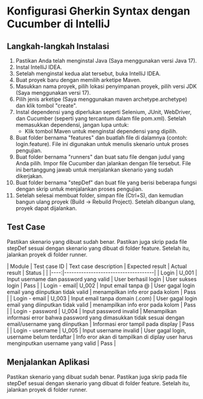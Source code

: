 # Konfigurasi Gherkin Syntax dengan Cucumber di IntelliJ

## Langkah-langkah Instalasi

1. Pastikan Anda telah menginstal Java (Saya menggunakan versi Java 17).
2. Instal IntelliJ IDEA.
3. Setelah menginstal kedua alat tersebut, buka IntelliJ IDEA.
4. Buat proyek baru dengan memilih arketipe Maven.
5. Masukkan nama proyek, pilih lokasi penyimpanan proyek, pilih versi JDK (Saya menggunakan versi 17).
6. Pilih jenis arketipe (Saya menggunakan maven archetype.archetype) dan klik tombol "create".
7. Instal dependensi yang diperlukan seperti Selenium, JUnit, WebDriver, dan Cucumber (seperti yang tercantum dalam file pom.xml). Setelah memasukkan dependensi, jangan lupa untuk:
   - Klik tombol Maven untuk menginstal dependensi yang dipilih.
8. Buat folder bernama "features" dan buatlah file di dalamnya (contoh: login.feature). File ini digunakan untuk menulis skenario untuk proses pengujian.
9. Buat folder bernama "runners" dan buat satu file dengan judul yang Anda pilih. Impor file Cucumber dan jalankan dengan file tersebut. File ini bertanggung jawab untuk menjalankan skenario yang sudah dikerjakan.
10. Buat folder bernama "stepDef" dan buat file yang berisi beberapa fungsi dengan skrip untuk menjalankan proses pengujian.
11. Setelah selesai membuat folder, simpan file (Ctrl+S), dan kemudian bangun ulang proyek (Build -> Rebuild Project). Setelah dibangun ulang, proyek dapat dijalankan.

## Test Case

Pastikan skenario yang dibuat sudah benar. Pastikan juga skrip pada file stepDef sesuai dengan skenario yang dibuat di folder feature. Setelah itu, jalankan proyek di folder runner.

| Module | Test case ID | Text case description | Expected result | Actual result | Status |                      |
|----:|-------------------------------------|
|  Login  | U_001 | Input username dan password yang valid | User berhasil login | User sukses login | Pass |
|  Login  - email| U_002 | Input email tanpa @ | User gagal login email yang diinputkan tidak valid | menampilkan info eror pada kolom | Pass |
|  Login - email | U_003 |  Input email tanpa domain (.com) | User gagal login email yang diinputkan tidak valid | menampilkan info eror pada kolom | Pass |
|  Login - password | U_004 | Input password invalid | Menampilkan informasi error bahwa password yang dimasukkan tidak sesuai dengan email/username yang diinputkan | Informasi eror tampil pada display | Pass | 
|  Login - username  | U_005 | Input username invalid | User gagal login, username belum terdaftar | Info eror akan di tampilkan di diplay user harus menginputkan username yang valid | Pass |


## Menjalankan Aplikasi

Pastikan skenario yang dibuat sudah benar. Pastikan juga skrip pada file stepDef sesuai dengan skenario yang dibuat di folder feature. Setelah itu, jalankan proyek di folder runner.
